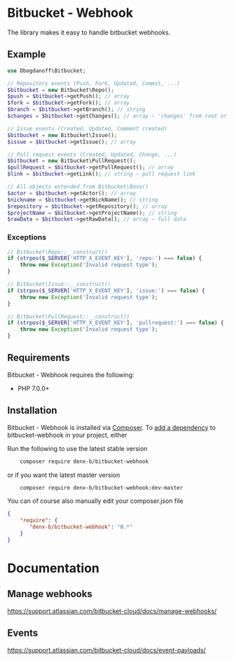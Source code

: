 ﻿# Bitbucket - Webhook
The library makes it easy to handle bitbucket webhooks.

## Example
```php
use Dbogdanoff\Bitbucket;

// Repository events (Push, Fork, Updated, Commit, ...) 
$bitbucket = new Bitbucket\Repo();
$push = $bitbucket->getPush(); // array
$fork = $bitbucket->getFork(); // array
$branch = $bitbucket->getBranch(); // string
$changes = $bitbucket->getChanges(); // array — 'changes' from root or 'changes' key from 'push'

// Issue events (Created, Updated, Comment created)
$bitbucket = new Bitbucket\Issue();
$issue = $bitbucket->getIssue(); // array

// Pull request events (Created, Updated, Change, ...)
$bitbucket = new Bitbucket\PullRequest();
$pullRequest = $bitbucket->getPullRequest(); // array
$link = $bitbucket->getLink(); // string — pull request link

// All objects extended from Bitbucket\Base()
$actor = $bitbucket->getActor(); // array
$nickname = $bitbucket->getNickName(); // string
$repository = $bitbucket->getRepository(); // array
$projectName = $bitbucket->getProjectName(); // string
$rawData = $bitbucket->getRawData(); // array — full data
```

### Exceptions
```php
// Bitbucket\Repo::__construct()
if (strpos($_SERVER['HTTP_X_EVENT_KEY'], 'repo:') === false) {
    throw new Exception('Invalid request type');
}

// Bitbucket\Issue::__construct()
if (strpos($_SERVER['HTTP_X_EVENT_KEY'], 'issue:') === false) {
    throw new Exception('Invalid request type');
}

// Bitbucket\PullRequest::__construct()
if (strpos($_SERVER['HTTP_X_EVENT_KEY'], 'pullrequest:') === false) {
    throw new Exception('Invalid request type');
}
```

## Requirements

Bitbucket - Webhook requires the following:

- PHP 7.0.0+

## Installation

Bitbucket - Webhook is installed via [Composer](https://getcomposer.org/).
To [add a dependency](https://getcomposer.org/doc/04-schema.md#package-links>) to bitbucket-webhook in your project, either

Run the following to use the latest stable version
```sh
    composer require denx-b/bitbucket-webhook
```
or if you want the latest master version
```sh
    composer require denx-b/bitbucket-webhook:dev-master
```

You can of course also manually edit your composer.json file
```json
{
    "require": {
       "denx-b/bitbucket-webhook": "0.*"
    }
}
```

# Documentation

## Manage webhooks

https://support.atlassian.com/bitbucket-cloud/docs/manage-webhooks/

## Events

https://support.atlassian.com/bitbucket-cloud/docs/event-payloads/

